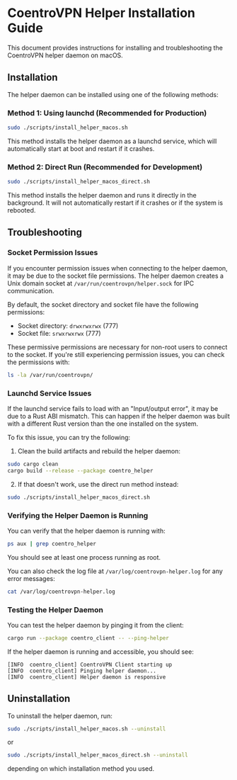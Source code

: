 # CoentroVPN Helper Installation Guide

This document provides instructions for installing and troubleshooting the CoentroVPN helper daemon on macOS.

## Installation

The helper daemon can be installed using one of the following methods:

### Method 1: Using launchd (Recommended for Production)

```bash
sudo ./scripts/install_helper_macos.sh
```

This method installs the helper daemon as a launchd service, which will automatically start at boot and restart if it crashes.

### Method 2: Direct Run (Recommended for Development)

```bash
sudo ./scripts/install_helper_macos_direct.sh
```

This method installs the helper daemon and runs it directly in the background. It will not automatically restart if it crashes or if the system is rebooted.

## Troubleshooting

### Socket Permission Issues

If you encounter permission issues when connecting to the helper daemon, it may be due to the socket file permissions. The helper daemon creates a Unix domain socket at `/var/run/coentrovpn/helper.sock` for IPC communication.

By default, the socket directory and socket file have the following permissions:
- Socket directory: `drwxrwxrwx` (777)
- Socket file: `srwxrwxrwx` (777)

These permissive permissions are necessary for non-root users to connect to the socket. If you're still experiencing permission issues, you can check the permissions with:

```bash
ls -la /var/run/coentrovpn/
```

### Launchd Service Issues

If the launchd service fails to load with an "Input/output error", it may be due to a Rust ABI mismatch. This can happen if the helper daemon was built with a different Rust version than the one installed on the system.

To fix this issue, you can try the following:

1. Clean the build artifacts and rebuild the helper daemon:

```bash
sudo cargo clean
cargo build --release --package coentro_helper
```

2. If that doesn't work, use the direct run method instead:

```bash
sudo ./scripts/install_helper_macos_direct.sh
```

### Verifying the Helper Daemon is Running

You can verify that the helper daemon is running with:

```bash
ps aux | grep coentro_helper
```

You should see at least one process running as root.

You can also check the log file at `/var/log/coentrovpn-helper.log` for any error messages:

```bash
cat /var/log/coentrovpn-helper.log
```

### Testing the Helper Daemon

You can test the helper daemon by pinging it from the client:

```bash
cargo run --package coentro_client -- --ping-helper
```

If the helper daemon is running and accessible, you should see:

```
[INFO  coentro_client] CoentroVPN Client starting up
[INFO  coentro_client] Pinging helper daemon...
[INFO  coentro_client] Helper daemon is responsive
```

## Uninstallation

To uninstall the helper daemon, run:

```bash
sudo ./scripts/install_helper_macos.sh --uninstall
```

or

```bash
sudo ./scripts/install_helper_macos_direct.sh --uninstall
```

depending on which installation method you used.
